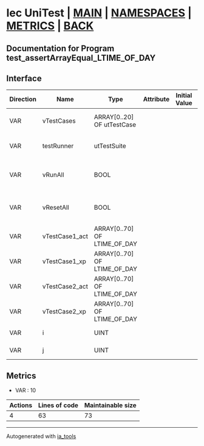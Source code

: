 # Iec UniTest | [MAIN] | [NAMESPACES] | [METRICS] | [BACK]  

## Documentation for Program test_assertArrayEqual_LTIME_OF_DAY  

## Interface  

| Direction | Name | Type | Attribute | Initial Value | Documentation |
| --------- | ---- | ---- | --------- | ------------- | ------------- |
| VAR | vTestCases | ARRAY[0..20] OF utTestCase |  |  | Definition of all test cases for this POU |  
| VAR | testRunner | utTestSuite |  |  | Test Suite fb instance to run the tests |  
| VAR | vRunAll | BOOL |  |  | Manual command to run all tests for this POU |  
| VAR | vResetAll | BOOL |  |  | Manual command to reset all tests for this POU |  
| VAR | vTestCase1_act | ARRAY[0..70] OF LTIME_OF_DAY |  |  | Array data 1 of test case 1 |  
| VAR | vTestCase1_xp | ARRAY[0..70] OF LTIME_OF_DAY |  |  | Array data 2 of test case 1 |  
| VAR | vTestCase2_act | ARRAY[0..70] OF LTIME_OF_DAY |  |  | Array data 3 of test case 2 |  
| VAR | vTestCase2_xp | ARRAY[0..70] OF LTIME_OF_DAY |  |  | Array data 4 of test case 2 |  
| VAR | i | UINT |  |  | Iterator variable i |  
| VAR | j | UINT |  |  | Iterator variable j |  


## Metrics  

- VAR : 10

| Actions | Lines of code | Maintainable size |
| ------- | ------------- | ----------------- |
| 4 | 63 | 73 |

---
Autogenerated with [ia_tools](https://github.com/tkucic/ia_tools)  

[MAIN]: ../../../../index.md
[NAMESPACES]: ../../nsList.md
[METRICS]: ../../../metrics.md
[BACK]: ../nsMain.md

